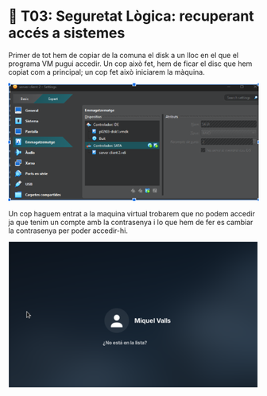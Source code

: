 # 🔐 T03: Seguretat Lògica: recuperant accés a sistemes

Primer de tot hem de copiar de la comuna el disk a un lloc en el que el programa VM pugui accedir. Un cop això fet, hem de ficar el disc que hem copiat com a principal; un cop fet això iniciarem la màquina.

![Captura1](img/Capt1.png)

Un cop haguem entrat a la maquina virtual trobarem que no podem accedir ja que tenim un compte amb la contrasenya i lo que hem de fer es cambiar la contrasenya per poder accedir-hi.

![Captura2](img/Capt2.png)
